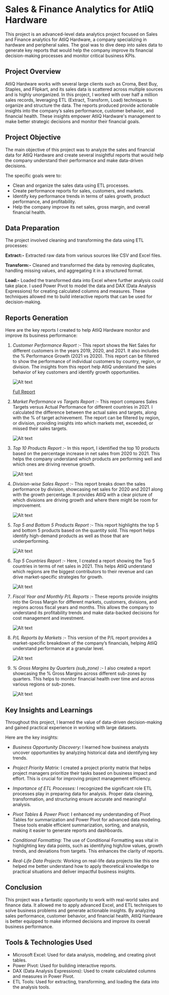 # Sales & Finance Analytics for AtliQ Hardware
This project is an advanced-level data analytics project focused on Sales and Finance analytics for AtliQ Hardware, a company specializing in hardware and peripheral sales.
The goal was to dive deep into sales data to generate key reports that would help the company improve its financial decision-making processes and monitor critical business KPIs.

## Project Overview

AtliQ Hardware works with several large clients such as Croma, Best Buy, Staples, and Flipkart, and its sales data is scattered across multiple sources and is highly unorganized. 
In this project, I worked with over half a million sales records, leveraging ETL (Extract, Transform, Load) techniques to organize and structure the data. 
The reports produced provide actionable insights into the company’s sales performance, customer behavior, and financial health. 
These insights empower AtliQ Hardware's management to make better strategic decisions and monitor their financial goals.

## Project Objective
The main objective of this project was to analyze the sales and financial data for AtliQ Hardware and create several insightful reports that would help the company understand 
their performance and make data-driven decisions. 

The specific goals were to:

- Clean and organize the sales data using ETL processes.
- Create performance reports for sales, customers, and markets.
- Identify key performance trends in terms of sales growth, product performance, and profitability.
- Help the company improve its net sales, gross margin, and overall financial health.
  
## Data Preparation
The project involved cleaning and transforming the data using ETL processes:

**Extract:-** Extracted raw data from various sources like CSV and Excel files.

**Transform:-** Cleaned and transformed the data by removing duplicates, handling missing values, and aggregating it in a structured format.

**Load:-** Loaded the transformed data into Excel where further analysis could take place.
I used Power Pivot to model the data and DAX (Data Analysis Expressions) for creating calculated columns and measures. 
These techniques allowed me to build interactive reports that can be used for decision-making.

## Reports Generation
Here are the key reports I created to help AtliQ Hardware monitor and improve its business performance:

1. *Customer Performance Report :-*
This report shows the Net Sales for different customers in the years 2019, 2020, and 2021.
It also includes the % Performance Growth (2021 vs 2020). This report can be filtered to show the performance of individual customers by country, region, or division.
The insights from this report help AtliQ understand the sales behavior of key customers and identify growth opportunities.

    ![Alt text](https://github.com/Dhananjay16449/Excel--AtliQ-Hardwares-Sales-Analytics-Report/blob/main/Screenshots/Customer%20net%20sales%20Report.png)


    [Full Report](https://github.com/Dhananjay16449/Excel--AtliQ-Hardwares-Sales-Analytics-Report/blob/main/Customer%20Performance%20Report.pdf)


3. *Market Performance vs Targets Report :-*
This report compares Sales Targets versus Actual Performance for different countries in 2021.
I calculated the difference between the actual sales and targets, along with the % of target achievement. The report can be filtered by  region, or division, providing insights
into which markets met, exceeded, or missed their sales targets.

    ![Alt text](https://github.com/Dhananjay16449/Excel--AtliQ-Hardwares-Sales-Analytics-Report/blob/main/Screenshots/Market%20Performance%20vs%20Target.png)


5. *Top 10 Products Report :-*
In this report, I identified the top 10 products based on the percentage increase in net sales from 2020 to 2021.
This helps the company understand which products are performing well and which ones are driving revenue growth.

    ![Alt text](https://github.com/Dhananjay16449/Excel--AtliQ-Hardwares-Sales-Analytics-Report/blob/main/Screenshots/Top%2010%20Products.png)


6. *Division-wise Sales Report :-*
This report breaks down the sales performance by division, showcasing net sales for 2020 and 2021 along with the growth percentage.
It provides AtliQ with a clear picture of which divisions are driving growth and where there might be room for improvement.

    ![Alt text](https://github.com/Dhananjay16449/Excel--AtliQ-Hardwares-Sales-Analytics-Report/blob/main/Screenshots/Division%20Level%20Report.png)


7. *Top 5 and Bottom 5 Products Report :-*
This report highlights the top 5 and bottom 5 products based on the quantity sold.
This report helps identify high-demand products as well as those that are underperforming.

    ![Alt text](https://github.com/Dhananjay16449/Excel--AtliQ-Hardwares-Sales-Analytics-Report/blob/main/Screenshots/Top%20and%20Bottom%205%20products.png)


9. *Top 5 Countries Report :-*
Here, I created a report showing the Top 5 countries in terms of net sales in 2021.
This helps AtliQ understand which regions are the biggest contributors to their revenue and can drive market-specific strategies for growth.

    ![Alt text](https://github.com/Dhananjay16449/Excel--AtliQ-Hardwares-Sales-Analytics-Report/blob/main/Screenshots/Top%205%20Countries.png)


11. *Fiscal Year and Monthly P/L Reports :-* These reports provide insights into the Gross Margin for different markets, customers, divisions, and regions across fiscal years and months.
This allows the company to understand its profitability trends and make data-backed decisions for cost management and investment.

    ![Alt text](https://github.com/Dhananjay16449/Excel--AtliQ-Hardwares-Sales-Analytics-Report/blob/main/Screenshots/P%20%26%20L%20By%20Fiscal%20Month.png)

12. *P/L Reports by Markets :-* This version of the P/L report provides a market-specific breakdown of the company’s financials, helping AtliQ understand performance at a granular level.

    ![Alt text](https://github.com/Dhananjay16449/Excel--AtliQ-Hardwares-Sales-Analytics-Report/blob/main/Screenshots/P%20%26%20L%20For%20Market.png)

13. *% Gross Margins by Quarters (sub_zone) :-* I also created a report showcasing the % Gross Margins across different sub-zones by quarters. 
This helps to monitor financial health over time and across various regions or sub-zones.

    ![Alt text](https://github.com/Dhananjay16449/Excel--AtliQ-Hardwares-Sales-Analytics-Report/blob/main/Screenshots/GM%20%25%20by%20Quaters.png)


## Key Insights and Learnings
Throughout this project, I learned the value of data-driven decision-making and gained practical experience in working with large datasets.

Here are the key insights:

- *Business Opportunity Discovery:* I learned how business analysts uncover opportunities by analyzing historical data and identifying key trends.

- *Project Priority Matrix:* I created a project priority matrix that helps project managers prioritize their tasks based on business impact and effort.
This is crucial for improving project management efficiency.

- *Importance of ETL Processes:* I recognized the significant role ETL processes play in preparing data for analysis.
Proper data cleaning, transformation, and structuring ensure accurate and meaningful analysis.

- *Pivot Tables & Power Pivot:* I enhanced my understanding of Pivot Tables for summarization and Power Pivot for advanced data modeling.
These tools enable efficient summarization, sorting, and analysis, making it easier to generate reports and dashboards.

- *Conditional Formatting:* The use of Conditional Formatting was vital in highlighting key data points, such as identifying high/low values, growth trends, and deviations from targets.
This enhances the clarity of reports.

- *Real-Life Data Projects:* Working on real-life data projects like this one helped me better understand how to apply theoretical knowledge to practical situations and deliver impactful business insights.

## Conclusion
This project was a fantastic opportunity to work with real-world sales and finance data. 
It allowed me to apply advanced Excel, and ETL techniques to solve business problems and generate actionable insights.
By analyzing sales performance, customer behavior, and financial health, AtliQ Hardware is better equipped to make informed decisions and improve its overall business performance.

## Tools & Technologies Used
- Microsoft Excel: Used for data analysis, modeling, and creating pivot tables.
- Power Pivot: Used for building interactive reports.
- DAX (Data Analysis Expressions): Used to create calculated columns and measures in Power Pivot.
- ETL Tools: Used for extracting, transforming, and loading the data into the analysis tools.
